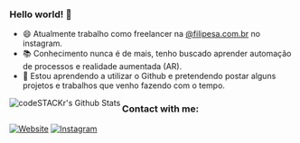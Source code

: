 ### Hello world! 👋

- 😄 Atualmente trabalho como freelancer na [@filipesa.com.br](https://www.instagram.com/filipesa.com.br/) no instagram.
- 📚 Conhecimento nunca é de mais, tenho buscado aprender automação de processos e realidade aumentada (AR).
- 💬 Estou aprendendo a utilizar o Github e pretendendo postar alguns projetos e trabalhos que venho fazendo com o tempo.

<img align="left" alt="codeSTACKr's Github Stats" src="https://github-readme-stats.codestackr.vercel.app/api?username=sa-filipe&show_icons=true&hide_border=true" />


### Contact with me:

[![Website](https://img.shields.io/website?label=GitHub%20website&style=for-the-badge&url=https%3A%2F%2Fsa-filipe.github.io)](https://sa-filipe.github.io/)
[![Instagram](https://img.shields.io/website?label=filipe.de.sa&logo=instagram&logoColor=fff&style=for-the-badge&url=https%3A%2F%2Fwww.instagram.com/filipe.de.sa/)](https://www.instagram.com/filipe.de.sa/)
